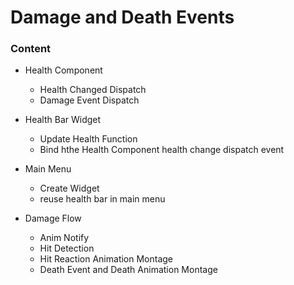 # Damage and Death Events
### Content
* Health Component 
    - Health Changed Dispatch
    - Damage Event Dispatch

* Health Bar Widget 
    - Update Health Function
    - Bind hthe Health Component health change dispatch event

* Main Menu 
    - Create Widget
    - reuse health bar in main menu

* Damage Flow
    - Anim Notify 
    - Hit Detection
    - Hit Reaction Animation Montage
    - Death Event and Death Animation Montage

